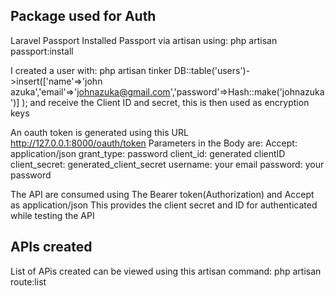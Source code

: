 ## Package used for Auth
Laravel Passport
Installed Passport via artisan using: php artisan passport:install

I created a user with:
php artisan tinker
 DB::table('users')->insert(['name'=>'john azuka','email'=>'johnazuka@gmail.com','password'=>Hash::make('johnazuka')]
);
and receive the Client ID and secret, this is then used as encryption keys

An oauth token is generated using this URL http://127.0.0.1:8000/oauth/token
Parameters in the Body are:
Accept: application/json 
grant_type: password
client_id: generated clientID
client_secret: generated_client_secret
username: your email
password: your password

The API are consumed using The Bearer token(Authorization) and Accept as application/json 
This provides the client secret and ID for authenticated while testing the API

## APIs created
List of APis created can be viewed using this artisan command: php artisan route:list


